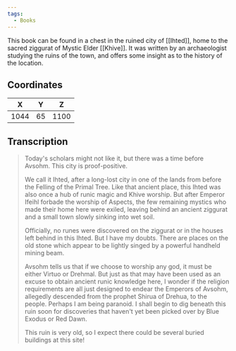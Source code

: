 ```yaml
---
tags:
  - Books
---
```


This book can be found in a chest in the ruined city of [[Ihted]], home to the sacred ziggurat of Mystic Elder [[Khive]]. It was written by an archaeologist studying the ruins of the town, and offers some insight as to the history of the location.

## Coordinates
| **X** | **Y** | **Z** |
| :---: | :---: | :---: |
| 1044  |  65   | 1100  |

## Transcription
> Today's scholars might not like it, but there was a time before Avsohm. This city is proof-positive.
>
> We call it Ihted, after a long-lost city in one of the lands from before the Felling of the Primal Tree. Like that ancient place, this Ihted was also once a hub of runic magic and Khive worship. But after Emperor Ifeihl forbade the worship of Aspects, the few remaining mystics who made their home here were exiled, leaving behind an ancient ziggurat and a small town slowly sinking into wet soil.
>
> Officially, no runes were discovered on the ziggurat or in the houses left behind in this Ihted. But I have my doubts. There are places on the old stone which appear to be lightly singed by a powerful handheld mining beam.
>
> Avsohm tells us that if we choose to worship any god, it must be either Virtuo or Drehmal. But just as that may have been used as an excuse to obtain ancient runic knowledge here, I wonder if the religion requirements are all just designed to endear the Emperors of Avsohm, allegedly descended from the prophet Shirua of Drehua, to the people. Perhaps I am being paranoid. I shall begin to dig beneath this ruin soon for discoveries that haven't yet been picked over by Blue Exodus or Red Dawn.
>
> This ruin is very old, so I expect there could be several buried buildings at this site!
